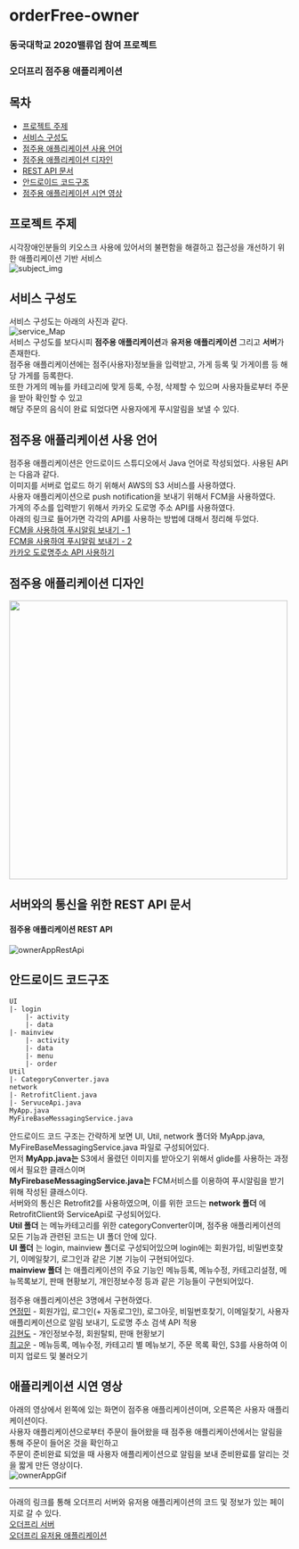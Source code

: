 # orderFree-owner
### 동국대학교 2020밸류업 참여 프로젝트
### 오더프리 점주용 애플리케이션
## 목차
- [프로젝트 주제](#프로젝트-주제)
- [서비스 구성도](#서비스-구성도)
- [점주용 애플리케이션 사용 언어](#점주용-애플리케이션-사용-언어)
- [점주용 애플리케이션 디자인](#점주용-애플리케이션-디자인)
- [REST API 문서](#서버와의-통신을-위한-REST-API-문서)
- [안드로이드 코드구조](#안드로이드-코드구조)
- [점주용 애플리케이션 시연 영상](#애플리케이션-시연-영상)

## 프로젝트 주제
시각장애인분들의 키오스크 사용에 있어서의 불편함을 해결하고 접근성을 개선하기 위한 애플리케이션 기반 서비스 <br>
![subject_img](https://github.com/jryoun1/algorithm-study/blob/master/source/yeon/images/OrderFreeSubject.png)<br>

## 서비스 구성도
서비스 구성도는 아래의 사진과 같다. <br>
![service_Map](https://github.com/jryoun1/algorithm-study/blob/master/source/yeon/images/OrderFreeServiceMap.png)<br>
서비스 구성도를 보다시피 **점주용 애플리케이션**과 **유저용 애플리케이션** 그리고 **서버**가 존재한다. <br>
점주용 애플리케이션에는 점주(사용자)정보들을 입력받고, 가게 등록 및 가게이름 등 해당 가게를 등록한다. <br>
또한 가게의 메뉴를 카테고리에 맞게 등록, 수정, 삭제할 수 있으며 사용자들로부터 주문을 받아 확인할 수 있고 <br>
해당 주문의 음식이 완료 되었다면 사용자에게 푸시알림을 보낼 수 있다. <br>

## 점주용 애플리케이션 사용 언어
점주용 애플리케이션은 안드로이드 스튜디오에서 Java 언어로 작성되었다. 사용된 API는 다음과 같다. <br>
이미지를 서버로 업로드 하기 위해서 AWS의 S3 서비스를 사용하였다. <br>
사용자 애플리케이션으로 push notification을 보내기 위해서 FCM을 사용하였다. <br>
가게의 주소를 입력받기 위해서 카카오 도로명 주소 API를 사용하였다. <br>
아래의 링크로 들어가면 각각의 API를 사용하는 방법에 대해서 정리해 두었다. <br>
[FCM을 사용하여 푸시알림 보내기 - 1](https://blog.naver.com/jryoun1/222058760991) <br>
[FCM을 사용하여 푸시알림 보내기 - 2](https://blog.naver.com/jryoun1/222058831072) <br>
[카카오 도로명주소 API 사용하기](https://jryoun1.blog.me/222061503618) <br>

## 점주용 애플리케이션 디자인
<img src="https://github.com/jryoun1/algorithm-study/blob/master/source/yeon/images/ownerApp_Design.png" width="500"> <br>

## 서버와의 통신을 위한 REST API 문서
#### 점주용 애플리케이션 REST API
![ownerAppRestApi](https://github.com/jryoun1/algorithm-study/blob/master/source/yeon/images/ownerappRestApi.png) <br>

## 안드로이드 코드구조
```
UI
|- login
    |- activity
    |- data
|- mainview
    |- activity
    |- data
    |- menu
    |- order
Util
|- CategoryConverter.java
network
|- RetrofitClient.java
|- ServuceApi.java
MyApp.java
MyFireBaseMessagingService.java
```
안드로이드 코드 구조는 간략하게 보면 UI, Util, network 폴더와 MyApp.java, MyFireBaseMessagingService.java 파일로 구성되어있다. <br>
먼저 **MyApp.java는** S3에서 올렸던 이미지를 받아오기 위해서 glide를 사용하는 과정에서 필요한 클래스이며 <br>
**MyFirebaseMessagingService.java는** FCM서비스를 이용하여 푸시알림을 받기 위해 작성된 클래스이다. <br>
서버와의 통신은 Retrofit2를 사용하였으며, 이를 위한 코드는 **network 폴더** 에 RetrofitClient와 ServiceApi로 구성되어있다. <br>
**Util 폴더** 는 메뉴카테고리를 위한 categoryConverter이며, 점주용 애플리케이션의 모든 기능과 관련된 코드는 UI 폴더 안에 있다.<br>
**UI 폴더** 는 login, mainview 폴더로 구성되어있으며 login에는 회원가입, 비밀번호찾기, 이메일찾기, 로그인과 같은 기본 기능이 구현되어있다. <br>
**mainview 폴더** 는 애플리케이션의 주요 기능인 메뉴등록, 메뉴수정, 카테고리설정, 메뉴목록보기, 판매 현황보기, 개인정보수정 등과 같은 기능들이 구현되어있다. <br>

점주용 애플리케이션은 3명에서 구현하였다. <br>
[연정민](https://github.com/jryoun1) - 회원가입, 로그인(+ 자동로그인), 로그아웃, 비밀번호찾기, 이메일찾기, 사용자 애플리케이션으로 알림 보내기, 도로명 주소 검색 API 적용 <br>
[김현도](https://github.com/kk090303) - 개인정보수정, 회원탈퇴, 판매 현황보기 <br>
[최고운](https://github.com/gowoon-choi) - 메뉴등록, 메뉴수정, 카테고리 별 메뉴보기, 주문 목록 확인, S3를 사용하여 이미지 업로드 및 불러오기 <br>

## 애플리케이션 시연 영상
아래의 영상에서 왼쪽에 있는 화면이 점주용 애플리케이션이며, 오른쪽은 사용자 애플리케이션이다. <br>
사용자 애플리케이션으로부터 주문이 들어왔을 때 점주용 애플리케이션에서는 알림을 통해 주문이 들어온 것을 확인하고 <br>
주문이 준비완료 되었을 때 사용자 애플리케이션으로 알림을 보내 준비완료를 알리는 것을 짧게 만든 영상이다. <br>
![ownerAppGif](https://github.com/jryoun1/algorithm-study/blob/master/source/yeon/images/ownerAppGIF.gif) <br>

-----
아래의 링크를 통해 오더프리 서버와 유저용 애플리케이션의 코드 및 정보가 있는 페이지로 갈 수 있다. <br>
[오더프리 서버](https://github.com/jryoun1/orderFree-server/blob/master/README.md) <br>
[오더프리 유저용 애플리케이션]() <br>

